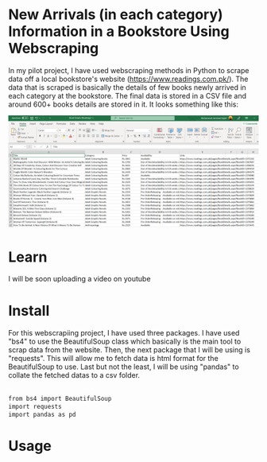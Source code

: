 # New Arrivals (in each category) Information in a Bookstore Using Webscraping

In my pilot project, I have used webscraping methods in Python to scrape data off a local bookstore's website (https://www.readings.com.pk/). The data that is scraped is basically the details of few books newly arrived in each category at the bookstore. The final data is stored in a CSV file and around 600+ books details are stored in it. It looks something like this:



![Final Screenshot](/csv_screenshot.png)


# Learn

I will be soon uploading a video on youtube


# Install
For this webscrapiing project, I have used three packages. I have used "bs4" to use the BeautifulSoup class which basically is the main tool to scrap data from the website.
Then, the next package that I will be using is "requests". This will allow me to fetch data is html format for the BeautifulSoup to use.
Last but not the least, I will be using "pandas" to collate the fetched datas to a csv folder.

```

from bs4 import BeautifulSoup
import requests
import pandas as pd

```


# Usage

